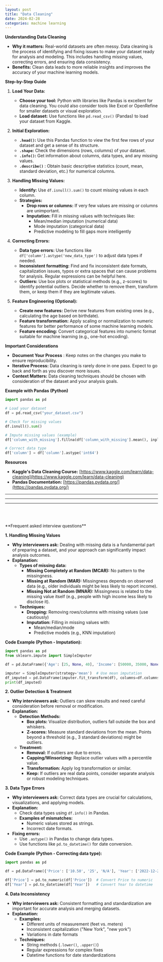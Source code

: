 ```yaml
---
layout: post
title: "Data Cleaning"
date: 2024-02-28
categories: machine learning
---
```

**Understanding Data Cleaning**

* **Why it matters:** Real-world datasets are often messy. Data cleaning is the process of identifying and fixing issues to make your dataset ready for analysis and modeling. This includes handling missing values, correcting errors,  and ensuring data consistency.
* **Benefits:** Clean data leads to more reliable insights and improves the accuracy of your machine learning models.

**Step-by-Step Guide**

1. **Load Your Data:**
   * **Choose your tool:**  Python with libraries like Pandas is excellent for data cleaning. You could also consider tools like  Excel or OpenRefine for smaller datasets or visual exploration.
   * **Load dataset:** Use functions like `pd.read_csv()` (Pandas)  to load your dataset from Kaggle. 

2. **Initial Exploration:**
    * **`.head()`:** Use  this Pandas function to view the first few rows of your dataset and get a sense of its structure.
    * **`.shape`:** Check the dimensions (rows, columns) of your dataset.
    * **`.info()`:** Get information about columns, data types, and any missing values.
    * **`.describe()`** : Obtain basic descriptive statistics (count, mean, standard deviation, etc.) for numerical columns.

3. **Handling Missing Values:**
    * **Identify:** Use `df.isnull().sum()` to count missing values in each column.
    * **Strategies:**
        * **Drop rows or columns:** If very few values are missing or columns are unimportant.
        * **Imputation:** Fill in missing values with techniques like: 
            * Mean/median imputation (numerical data)
            * Mode imputation (categorical data)
            * Predictive modeling to fill gaps more intelligently

4. **Correcting Errors:**
    * **Data type errors:** Use functions like `df['column'].astype('new_data_type')` to adjust data types if needed.
    * **Inconsistent formatting:** Find and fix inconsistent date formats, capitalization issues, typos or extra spaces that can cause problems for analysis. Regular expressions can be helpful here.
    * **Outliers:** Use box plots or statistical methods (e.g., z-scores) to identify potential outliers. Decide whether to remove them, transform them, or keep them if they are legitimate values.

5. **Feature Engineering (Optional):**
   * **Create new features:**  Derive new features from existing ones (e.g., calculating the age based on birthdate).
   * **Feature transformation:**  Apply scaling or normalization to numeric features for better performance of some machine learning models.
   * **Feature encoding:**   Convert categorical features into numeric format suitable for machine learning (e.g., one-hot encoding).

**Important Considerations**

* **Document Your Process** :  Keep notes on the changes you make to ensure reproducibility.
* **Iterative Process:** Data cleaning is rarely done in one pass. Expect to go back and forth as you discover more issues.
* **Context Matters:** Data cleaning techniques should be chosen with consideration of the dataset and your analysis goals. 

**Example with Pandas (Python)**

```python
import pandas as pd

# Load your dataset
df = pd.read_csv("your_dataset.csv") 

# Check for missing values
df.isnull().sum()

# Impute missing values (example)
df['column_with_missing'].fillna(df['column_with_missing'].mean(), inplace=True)

# Correct data type
df['column'] = df['column'].astype('int64') 
```

**Resources**

* **Kaggle's Data Cleaning Course:** [https://www.kaggle.com/learn/data-cleaning](https://www.kaggle.com/learn/data-cleaning)
* **Pandas Documentation:**  [https://pandas.pydata.org/](https://pandas.pydata.org/)


---
---
---
<br>
<br>
<br>
**Frequent asked interview questions**

**1. Handling Missing Values**

* **Why interviewers ask:** Dealing with missing data is a fundamental part of preparing a dataset, and your approach can significantly impact analysis outcomes.
* **Explanation:**
    * **Types of missing data:**
        * **Missing Completely at Random (MCAR):** No pattern to the missingness.
        * **Missing at Random (MAR):** Missingness depends on observed data (e.g., older individuals might be less likely to report income).
        * **Missing Not at Random (MNAR):** Missingness is related to the missing value itself (e.g., people with high income less likely to disclose it).
    * **Techniques:**
        * **Dropping:** Removing rows/columns with missing values (use cautiously)
        * **Imputation:** Filling in missing values with:
            * Mean/median/mode
            * Predictive models (e.g., KNN imputation)

**Code Example (Python - Imputation):**

```python
import pandas as pd
from sklearn.impute import SimpleImputer

df = pd.DataFrame({'Age': [25, None, 40], 'Income': [50000, 35000, None]})

imputer = SimpleImputer(strategy='mean')  # Use mean imputation
df_imputed = pd.DataFrame(imputer.fit_transform(df), columns=df.columns)
print(df_imputed)
```

**2. Outlier Detection & Treatment**

* **Why interviewers ask:** Outliers can skew results and need careful consideration before removal or modification.
* **Explanation:**
    * **Detection Methods:**
        * **Box plots:** Visualize distribution, outliers fall outside the box and whiskers.
        * **Z-scores:** Measure standard deviations from the mean. Points beyond a threshold (e.g., 3 standard deviations) might be outliers.
    * **Treatment:**
        * **Removal:** If outliers are due to errors.
        * **Capping/Winsorizing:** Replace outlier values with a percentile value.
        * **Transformation:**  Apply log transformation or similar.
        * **Keep:** If outliers are real data points, consider separate analysis or robust modeling techniques.

**3. Data Type Errors**

* **Why interviewers ask:** Correct data types are crucial for calculations, visualizations, and applying models.
* **Explanation:**
    *  Check data types using `df.info()` in Pandas.
    * **Examples of mismatches:**
        * Numeric values stored as strings.
        * Incorrect date formats.
* **Fixing errors:**
    * Use `.astype()` in Pandas to change data types.
    *  Use functions like `pd.to_datetime()` for date conversion.

**Code Example (Python - Correcting data type):**

```python
import pandas as pd

df = pd.DataFrame({'Price': ['10.50', '25', 'N/A'], 'Year': ['2022-12-20', '2021', 2023]})

df['Price'] = pd.to_numeric(df['Price'])  # Convert Price to numeric
df['Year'] = pd.to_datetime(df['Year'])   # Convert Year to datetime
```

**4. Data Inconsistency**

* **Why interviewers ask:** Consistent formatting and standardization are important for accurate analysis and merging datasets.
* **Explanation:** 
    * **Examples:**
        * Different units of measurement (feet vs. meters)
        * Inconsistent capitalization ("New York", "new york")
        * Variations in date formats
    * **Techniques:**
        * String methods (`.lower()`, `.upper()`)
        * Regular expressions for complex fixes
        * Datetime functions for date standardizations


